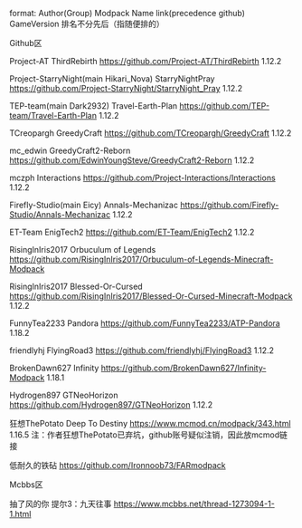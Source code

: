 format: Author(Group)  Modpack Name  link(precedence github) GameVersion  排名不分先后（指随便排的）

Github区

Project-AT  ThirdRebirth  https://github.com/Project-AT/ThirdRebirth 1.12.2

Project-StarryNight(main Hikari_Nova)   StarryNightPray  https://github.com/Project-StarryNight/StarryNight_Pray 1.12.2

TEP-team(main Dark2932) Travel-Earth-Plan  https://github.com/TEP-team/Travel-Earth-Plan 1.12.2

TCreopargh  GreedyCraft  https://github.com/TCreopargh/GreedyCraft 1.12.2

mc_edwin  GreedyCraft2-Reborn  https://github.com/EdwinYoungSteve/GreedyCraft2-Reborn 1.12.2

mczph  Interactions  https://github.com/Project-Interactions/Interactions 1.12.2

Firefly-Studio(main Eicy)  Annals-Mechanizac  https://github.com/Firefly-Studio/Annals-Mechanizac 1.12.2

ET-Team  EnigTech2  https://github.com/ET-Team/EnigTech2 1.12.2

RisingInIris2017  Orbuculum of Legends  https://github.com/RisingInIris2017/Orbuculum-of-Legends-Minecraft-Modpack

RisingInIris2017  Blessed-Or-Cursed  https://github.com/RisingInIris2017/Blessed-Or-Cursed-Minecraft-Modpack 1.12.2

FunnyTea2233  Pandora  https://github.com/FunnyTea2233/ATP-Pandora 1.18.2

friendlyhj  FlyingRoad3  https://github.com/friendlyhj/FlyingRoad3 1.12.2

BrokenDawn627  Infinity  https://github.com/BrokenDawn627/Infinity-Modpack 1.18.1

Hydrogen897  GTNeoHorizon  https://github.com/Hydrogen897/GTNeoHorizon  1.12.2

狂想ThePotato  Deep To Destiny  https://www.mcmod.cn/modpack/343.html  1.16.5 注：作者狂想ThePotato已弃坑，github账号疑似注销，因此放mcmod链接

低耐久的铁砧  https://github.com/Ironnoob73/FARmodpack

Mcbbs区

抽了风的你  提尔3：九天往事  https://www.mcbbs.net/thread-1273094-1-1.html












